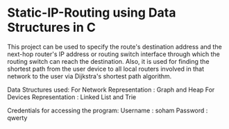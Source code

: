 # Static-IP-Routing using Data Structures in C

This project can be used to specify the route's destination address and the next-hop router's IP address or routing switch interface through which the routing switch can reach the destination. Also, it is used for finding the shortest path from the user device to all local routers involved in that network to the user via Dijkstra's shortest path algorithm.

Data Structures used:
For Network Representation : Graph and Heap
For Devices Representation : Linked List and Trie

Credentials for accessing the program:
Username : soham
Password : qwerty
